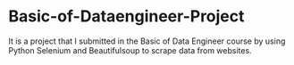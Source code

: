 # Basic-of-Dataengineer-Project
It is a project that I submitted in the Basic of Data Engineer course by using Python Selenium and Beautifulsoup to scrape data from websites.
